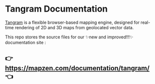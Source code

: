 # Tangram Documentation

[Tangram](http://mapzen.com/tangram) is a flexible browser-based mapping engine, designed for real-time rendering of 2D and 3D maps from geolocated vector data.

This repo stores the source files for our ✨new and improved!!!✨ documentation site :

## 👉 https://mapzen.com/documentation/tangram/ 👈

